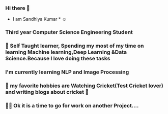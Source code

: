 ### Hi there 👋
 * I am Sandhiya Kumar * :relaxed:
### Third year Computer Science Engineering Student
### 🌱 Self Taught learner, Spending my most of my time on learning Machine learning,Deep Learning &Data Science.Because I love doing these tasks
### I'm currently learning NLP and Image Processing
### :cricket_game: my favorite hobbies are Watching Cricket(Test Cricket lover) and writing blogs about cricket 	:cricket_game:
### 
### :running_woman: Ok it is a time to go for work on another Project....

<!--
**SandhiyaKumar-18/SandhiyaKumar-18** is a ✨ _special_ ✨ repository because its `README.md` (this file) appears on your GitHub profile.
 [![Sandhiya's GitHub stats](https://github-readme-stats.vercel.app/api?username=anuraghazra)](https://github.com/SandhiyaKumar-18/github-readme-stats)
![Sandhiya's GitHub stats](https://github-readme-stats.vercel.app/api?username=SandhiyaKumar-18&show_icons=true&theme=radical)
[![Sandhiya's GitHub stats](https://github-readme-stats.vercel.app/api?username=SandhiyaKumar-18)](https://github.com/SandhiyaKumar-18/github-readme-stats)
Here are some ideas to get you started:

- 🔭 I’m currently working on ...
- 🌱 I’m currently learning ...
- 👯 I’m looking to collaborate on ...
- 🤔 I’m looking for help with ...
- 💬 Ask me about ...
- 📫 How to reach me: ...
- 😄 Pronouns: ...
- ⚡ Fun fact: ...
-->

